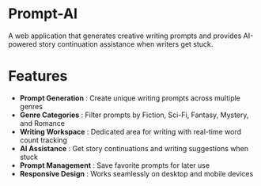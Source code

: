 # Prompt-AI

A web application that generates creative writing prompts and provides AI-powered story continuation assistance when writers get stuck.

# Features

- **Prompt Generation** : Create unique writing prompts across multiple genres
- **Genre Categories** : Filter prompts by Fiction, Sci-Fi, Fantasy, Mystery, and Romance
- **Writing Workspace** : Dedicated area for writing with real-time word count tracking
- **AI Assistance** : Get story continuations and writing suggestions when stuck
- **Prompt Management** : Save favorite prompts for later use
- **Responsive Design** : Works seamlessly on desktop and mobile devices
